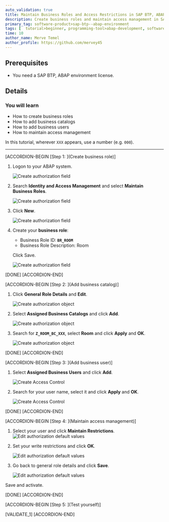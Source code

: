 ```yaml
---
auto_validation: true
title: Maintain Business Roles and Access Restrictions in SAP BTP, ABAP Environment
description: Create business roles and maintain access management in SAP BTP, ABAP environment.
primary_tag: software-product>sap-btp--abap-environment
tags: [  tutorial>beginner, programming-tool>abap-development, software-product>sap-business-technology-platform, tutorial>license]
time: 10
author_name: Merve Temel
author_profile: https://github.com/mervey45
---
```


## Prerequisites  
  - You need a SAP BTP, ABAP environment license.

## Details
### You will learn
  - How to create business roles
  - How to add business catalogs
  - How to add business users
  - How to maintain access management

In this tutorial, wherever `XXX` appears, use a number (e.g. `000`).

---


[ACCORDION-BEGIN [Step 1: ](Create business role)]
1. Logon to your ABAP system.

      ![Create authorization field](role.png)

2. Search **Identity and Access Management** and select **Maintain Business Roles**.

    ![Create authorization field](role2.png)

2. Click **New**.

    ![Create authorization field](role3.png)

3. Create your **business role**:
     - Business Role ID: **`BR_ROOM`**
     - Business Role Description: Room

     Click Save.

    ![Create authorization field](role4.png)

[DONE]
[ACCORDION-END]

[ACCORDION-BEGIN [Step 2: ](Add business catalog)]
1. Click **General Role Details** and **Edit**.

      ![Create authorization object](catalog.png)

2. Select **Assigned Business Catalogs** and click **Add**.

    ![Create authorization object](catalog2.png)

3.  Search for **`Z_ROOM_BC_XXX`**, select **Room** and click **Apply** and **OK**.

       ![Create authorization object](catalog3.png)

[DONE]
[ACCORDION-END]

[ACCORDION-BEGIN [Step 3: ](Add business user)]
  1. Select **Assigned Business Users** and click **Add**.

      ![Create Access Control](user.png)

  2. Search for your user name, select it and click **Apply** and **OK**.

      ![Create Access Control](user2.png)

[DONE]
[ACCORDION-END]

[ACCORDION-BEGIN [Step 4: ](Maintain access management)]
  1. Select your user and click **Maintain Restrictions**.
      ![Edit authorization default values](restrictions.png)

  2. Set your write restrictions and click **OK**.

      ![Edit authorization default values](restrictions2x.png)

  3. Go back to general role details and click **Save**.

      ![Edit authorization default values](restrictions3x.png)

Save and activate.

[DONE]
[ACCORDION-END]

[ACCORDION-BEGIN [Step 5: ](Test yourself)]

[VALIDATE_1]
[ACCORDION-END]
